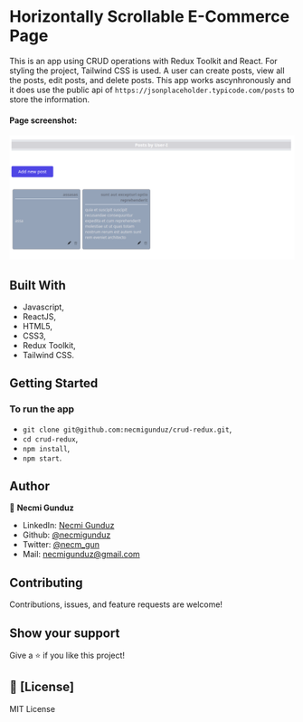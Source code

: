 # Horizontally Scrollable E-Commerce Page

This is an app using CRUD operations with Redux Toolkit and React. For styling the project, Tailwind CSS is used. A user can create posts, view all the posts, edit posts, and delete posts. This app works ascynhronously and it does use the public api of `https://jsonplaceholder.typicode.com/posts` to store the information.

#### Page screenshot: 
![screenshot](https://github.com/necmigunduz/verde-tailwind-rtk/blob/master/screenshot.png)

## Built With

- Javascript,
- ReactJS,
- HTML5,
- CSS3,
- Redux Toolkit,
- Tailwind CSS.

## Getting Started
### To run the app
- `git clone git@github.com:necmigunduz/crud-redux.git`,
- `cd crud-redux`,
- `npm install`,
- `npm start`.

## Author

👤 **Necmi Gunduz**

- LinkedIn: [Necmi Gunduz](https://www.linkedin.com/in/necmigunduz/)
- Github: [@necmigunduz](https://github.com/necmigunduz/)
- Twitter: [@necm_gun](https://twitter.com/necm_gun)
- Mail: [necmigunduz@gmail.com](necmigunduz@gmail.com)

## Contributing

Contributions, issues, and feature requests are welcome!

## Show your support

Give a ⭐️ if you like this project!

## 📝 [License]

MIT License